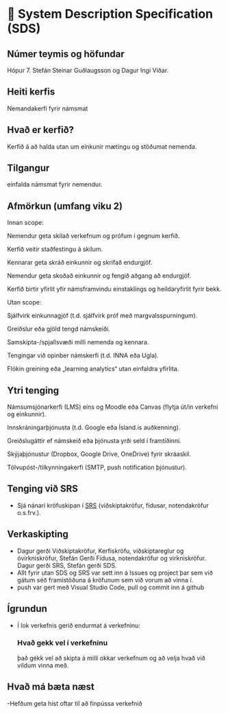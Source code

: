 # 🧭 System Description Specification (SDS)

## Númer teymis og höfundar
Hópur 7. Stefán Steinar Guðlaugsson og Dagur Ingi Viðar.

## Heiti kerfis
Nemandakerfi fyrir námsmat

## Hvað er kerfið?
Kerfið á að halda utan um einkunir mætingu og stöðumat nemenda.

## Tilgangur
einfalda námsmat fyrir nemendur.

## Afmörkun (umfang viku 2)

Innan scope:

Nemendur geta skilað verkefnum og prófum í gegnum kerfið.

Kerfið veitir staðfestingu á skilum.

Kennarar geta skráð einkunnir og skrifað endurgjöf.

Nemendur geta skoðað einkunnir og fengið aðgang að endurgjöf.

Kerfið birtir yfirlit yfir námsframvindu einstaklings og heildaryfirlit fyrir bekk.

Utan scope:

Sjálfvirk einkunnagjöf (t.d. sjálfvirk próf með margvalsspurningum).

Greiðslur eða gjöld tengd námskeiði.

Samskipta-/spjallsvæði milli nemenda og kennara.

Tengingar við opinber námskerfi (t.d. INNA eða Ugla).

Flókin greining eða „learning analytics“ utan einfaldra yfirlita.

## Ytri tenging 

Námsumsjónarkerfi (LMS) eins og Moodle eða Canvas (flytja út/in verkefni og einkunnir).

Innskráningarþjónusta (t.d. Google eða Ísland.is auðkenning).

Greiðslugáttir ef námskeið eða þjónusta yrði seld í framtíðinni.

Skýjaþjónustur (Dropbox, Google Drive, OneDrive) fyrir skráaskil.

Tölvupóst-/tilkynningakerfi (SMTP, push notification þjónustur).

## Tenging við SRS
- Sjá nánari kröfuskipan í [SRS](SRS.md) (viðskiptakröfur, fídusar, notendakröfur o.s.frv.).


## Verkaskipting
- Dagur gerði Viðskiptakröfur, Kerfiskröfu, viðskiptareglur og óvirkniskröfur, Stefán Gerði Fídusa, notendakröfur og virkniskröfur. Dagur gerði SRS, Stefán gerði SDS.
- Allt fyrir utan SDS og SRS var sett inn á Issues og project þar sem við gátum séð framistöðuna á kröfunum sem við vorum að vinna í.
- push var gert með Visual Studio Code, pull og commit inn á github

## Ígrundun 
- Í lok verkefnis gerið endurmat á verkefninu: 
    ### Hvað gekk vel í verkefninu
  það gékk vel að skipta á milli okkar verkefnum og að velja hvað við vildum vinna með. 

## Hvað má bæta næst
-Hefðum geta hist oftar til að fínpússa verkefnið
  

